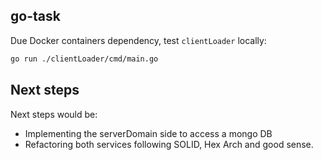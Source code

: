 ## go-task

Due Docker containers dependency, test `clientLoader` locally:

```bash
go run ./clientLoader/cmd/main.go
```

## Next steps

Next steps would be:

- Implementing the serverDomain side to access a mongo DB
- Refactoring both services following SOLID, Hex Arch and good sense.

